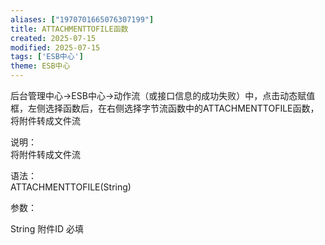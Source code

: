 ```yaml
---
aliases: ["1970701665076307199"]
title: ATTACHMENTTOFILE函数
created: 2025-07-15
modified: 2025-07-15
tags: ['ESB中心']
theme: ESB中心
---
```


后台管理中心->ESB中心->动作流（或接口信息的成功失败）中，点击动态赋值框，左侧选择函数后，在右侧选择字节流函数中的ATTACHMENTTOFILE函数，将附件转成文件流

说明：  
将附件转成文件流

语法：  
ATTACHMENTTOFILE(String)

参数：

String 附件ID 必填